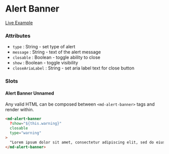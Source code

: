 # Alert Banner

[Live Example](https://momentum-design.github.io/momentum-ui/?path=/story/components-alert-banner--alert-banner)

### Attributes

- `type` : String - set type of alert
- `message` : String - text of the alert message
- `closable` : Boolean - toggle ability to close
- `show` : Boolean - toggle visibility
- `closeAriaLabel` : String - set aria label text for close button

### Slots

#### Alert Banner Unnamed

Any valid HTML can be composed between `<md-alert-banner>` tags and render within.

```html
<md-alert-banner
  ?show="${this.warning}"
  closable
  type="warning"
>
  "Lorem ipsum dolor sit amet, consectetur adipiscing elit, sed do eiusmod tempor incididunt ut labore et dolor magna aliqua. Ut enim ad minim veniam, quis nostrud exercitation ullamco laboris nisi ut aliquip ex ea commodo consequat. Duis aute irure dolor in reprehenderit in voluptate velit esse cillum dolore eu fugiat nulla pariatur. Excepteur sint occaecat cupidatat non proident, sunt in culpa qui officia deserunt mollit anim id est laborum."
</md-alert-banner>
```
